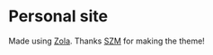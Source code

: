 # Personal site

Made using [Zola](https://www.getzola.org/).
Thanks [SZM](https://syedzayyan.com/) for making the theme!

